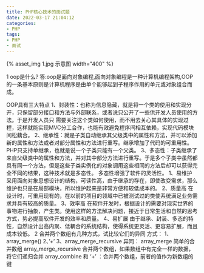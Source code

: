 ```yaml
---
title: PHP核心技术的面试题
date: 2022-03-17 21:04:12
categories:
- PHP
tags:
- PHP
- 面试
---
```


{% asset_img 1.jpg 示意图 width="400" %}

1 oop是什么?
答:oop是面向对象编程,面向对象编程是一种计算机编程架构,OOP 的一条基本原则是计算机程序是由单个能够起到子程序作用的单元或对象组合而成。

<!--more-->

OOP具有三大特点
1、封装性：也称为信息隐藏，就是将一个类的使用和实现分开，只保留部分接口和方法与外部联系，或者说只公开了一些供开发人员使用的方法。于是开发人员只 需要关注这个类如何使用，而不用去关心其具体的实现过程，这样就能实现MVC分工合作，也能有效避免程序间相互依赖，实现代码模块间松藕合。
2、继承性：就是子类自动继承其父级类中的属性和方法，并可以添加新的属性和方法或者对部分属性和方法进行重写。继承增加了代码的可重用性。PHP只支持单继承，也就是说一个子类只能有一个父类。
3、多态性：子类继承了来自父级类中的属性和方法，并对其中部分方法进行重写。于是多个子类中虽然都具有同一个方法，但是这些子类实例化的对象调用这些相同的方法后却可以获得完全不同的结果，这种技术就是多态性。
多态性增强了软件的灵活性。
1、易维护
采用面向对象思想设计的结构，可读性高，由于继承的存在，即使改变需求，那么维护也只是在局部模块，所以维护起来是非常方便和较低成本的。
2、质量高
在设计时，可重用现有的，在以前的项目的领域中已被测试过的类使系统满足业务需求并具有较高的质量。
3、效率高
在软件开发时，根据设计的需要对现实世界的事物进行抽象，产生类。使用这样的方法解决问题，接近于日常生活和自然的思考方式，势必提高软件开发的效率和质量。
4、易扩展
由于继承、封装、多态的特性，自然设计出高内聚、低耦合的系统结构，使得系统更灵活、更容易扩展，而且成本较低。
2 合并两个数组有几种方式，试比较它们的异同
方式：
1、array_merge()
2、’+’
3、array_merge_recursive
异同：
array_merge 简单的合并数组
array_merge_recursive 合并两个数组，如果数组中有完全一样的数据，将它们递归合并
array_combine 和 ‘+’ ：合并两个数组，前者的值作为新数组的键